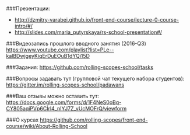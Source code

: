 ###Презентации:
* http://dzmitry-varabei.github.io/front-end-course/lecture-0-course-intro/#/
* http://slides.com/maria_putyrskaya/rs-school-presentation#/

###Видеозапись прошлого вводного занятия (2016-Q3)
https://www.youtube.com/playlist?list=PLe--kalBDwjgeyKiqErDuEOuB1dYQi15D

###Задания: 
https://github.com/rolling-scopes-school/tasks

###Вопросы задавать тут (групповой чат текущего набора студентов):
https://gitter.im/rolling-scopes-school/padawans

###Ваш отзывы можно оставить тут:
https://docs.google.com/forms/d/1F4NeS0oBq-CY805aqiPVp6CIrl4_nIYJ7Z_vUcMOFrQ/viewform

###О курсах
https://github.com/rolling-scopes/front-end-course/wiki/About-Rolling-School